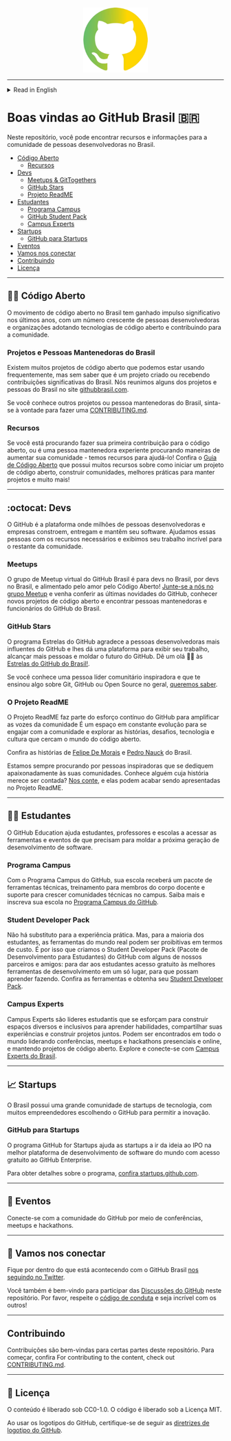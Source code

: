 <p align="center">
<img src="assets/br.png" width="150">
</p>

---
<details>

<summary>Read in English</summary>

# Welcome to GitHub Brasil 🇧🇷

In this repo, you can find resources and information for the developer community in Brasil.

 * [Open Source](#--open-source)
     * [Resources](#resources)
* [Developers](#octocat--developers)
     * [Meetups & GitTogethers](#meetups)
     * [GitHub Stars](#github-stars)
     * [The ReadME Project](#the-readme-project)
* [Students](#-students)
     * [Campus Program](#campus-program)
     * [Student Developer Pack](#student-developer-pack)
     * [Campus Experts](#campus-experts)
* [Startups](#-startups)
     * [GitHub for startups](#github-for-startups)
* [Events](#-events)
* [Let's connect](#-lets-connect)
* [Contributing](#️contributing)
* [License](#-license)

---

## 🧑‍💻  Open Source

The open source movement in Brasil has gained significant momentum in recent years, with a growing number of developers and organizations adopting open source technologies and contributing to the open source community. 

### Projects and Maintainers from Brasil

There are many open-source projects that we might be using frequently, but unaware that it's a project that was created in or receiving significant contributions from Brasil. We have collated some of the projects and maintainers from Brasil on the [githubbrasil.com website](https://githubbrasil.com).

If you know of any other projects or maintainers from Brasil, feel free to make a [contribution.](./CONTRIBUTING.md).

### Resources

If you are looking to make your first contribution to open source, or even an experienced maintainer looking for ways to grow your community — we have resources to help you! Check out the [Open Source Guide](https://opensource.guide/pt/) which has many resources on how to start an open-source project, build communities, best practices for maintainers, and a lot more!

---

## :octocat:  Developers

GitHub is the platform where millions of developers and companies build, ship and maintain their software. We help developers with the resources they need and showcase their awesome work to the rest of the community.

### Meetups 

GitHub Brasil Virtual Meetup group is for developers in Brasil, by developers in Brszil, and fuelled by the love for Open Source! [Join us on the Meetup group](https://www.meetup.com/githubbrasil/) and come check out the latest on GitHub, learn about new open source projects, and meet maintainers & GitHub staff from Brasil.

### GitHub Stars

The GitHub Stars program thanks GitHub’s most influential developers and gives them a platform to showcase their work, reach more people, and shape the future of GitHub. Say hello 👋🏼 to the [GitHub Stars from Brasil!](https://stars.github.com/profiles/?country=Brazil)

If you know an inspiring community leader, [we want to hear about it](https://stars.github.com/nominate/).


### The ReadME Project

The ReadME Project is part of GitHub’s ongoing effort to amplify the voices of the developer community. It’s an evolving space to engage with the community and explore the stories, challenges, technology, and culture that surround the world of open source.

Check out the stories of [Felipe De Morais](https://github.com/readme/stories/felipe-de-morais) and [Pedro Nauck](https://github.com/readme/stories/pedro-nauck) from Brazil.

We’re always on the lookout for inspiring developers who passionately dedicate themselves to their communities. Know somebody whose story deserves to be told? [Let us know](https://github.com/readme/nominate), and they could end up being featured on The ReadME Project.

---

## 🧑‍🎓 Students

GitHub Education helps students, teachers, and schools access the tools and events they need to shape the next generation of software development.

### Campus Program

With the GitHub Campus Program, your school will get a package of technical tools, training for faculty members, and support to grow technical communities on campus. Learn more and enroll your school in the [GitHub Campus Program](https://education.github.com/schools).

### Student Developer Pack

There's no substitute for hands-on experience. But for most students, real-world tools can be cost-prohibitive. That's why we created the GitHub Student Developer Pack with some of our partners and friends: to give students free access to the best developer tools in one place so they can learn by doing. Check out the tools and get your [Student Developer Pack](https://education.github.com/pack).

### Campus Experts

Campus Experts are student leaders that strive to build diverse and inclusive spaces to learn skills, share their experiences, and build projects together. They can be found across the globe leading in-person and online conferences, meetups, and hackathons, and maintaining open source projects. Explore and connect with [Campus Experts from Brasil](https://githubcampus.expert/experts).

---

## 📈 Startups

Brasil has a vibrant tech startup community, with many entrepreneurs choosing GitHub to enable innovation. 

### GitHub for Startups

GitHub for Startups program helps startups go from idea to IPO on the world’s best software development platform with free access to GitHub Enterprise.

For details about the program, [check out startups.github.com](https://startups.github.com).

---

## 📢 Events

Connect with the GitHub community through conferences, meetups and hackathons.

---

## 💬 Let's connect

Stay tuned to what's happening with GitHub Brasil by [following us on Twitter](https://twitter.com/GitHubBrasil).

You are also welcome to participate in [GitHub Discussions](https://github.com/github/brazil/discussions/categories/general) on this repository. Please respect the [code of conduct](CODE_OF_CONDUCT.md) and be awesome to each other!

---

## Contributing

Contributions are welcome to certain parts of this repository. For getting started, check out [CONTRIBUTING.md](https://github.com/github/brasil/blob/main/CONTRIBUTING.md).

---

## 📜 License

Content is released under CC0-1.0. Code is released under MIT License.

When using the GitHub logos, be sure to follow the [GitHub logo guidelines](https://github.com/logos).

</details>

# Boas vindas ao GitHub Brasil 🇧🇷

Neste repositório, você pode encontrar recursos e informações para a comunidade de pessoas desenvolvedoras no Brasil.

* [Código Aberto](#--open-source)
     * [Recursos](#recursos)
* [Devs](#octocat--desenvolvedores)
     * [Meetups & GitTogethers](#meetups)
     * [GitHub Stars](#github-stars)
     * [Projeto ReadME](#the-readme-project)
* [Estudantes](#-estudantes)
     * [Programa Campus](#campus-program)
     * [GitHub Student Pack](#student-developer-pack)
     * [Campus Experts](#campus-experts)
* [Startups](#-startups)
     * [GitHub para Startups](#github-for-startups)
* [Eventos](#-eventos)
* [Vamos nos conectar](#-vamos-nos-conectar)
* [Contribuindo](#️contribuindo)
* [Licença](#-licença)

---

## 🧑‍💻 Código Aberto

O movimento de código aberto no Brasil tem ganhado impulso significativo nos últimos anos, com um número crescente de pessoas desenvolvedoras e organizações adotando tecnologias de código aberto e contribuindo para a comunidade.

### Projetos e Pessoas Mantenedoras do Brasil

Existem muitos projetos de código aberto que podemos estar usando frequentemente, mas sem saber que é um projeto criado ou recebendo contribuições significativas do Brasil. Nós reunimos alguns dos projetos e pessoas do Brasil no site [githubbrasil.com](https://githubbrasil.com).

Se você conhece outros projetos ou pessoa mantenedoras do Brasil, sinta-se à vontade para fazer uma [CONTRIBUTING.md](https://github.com/github/brasil/blob/main/CONTRIBUTING.md).

### Recursos

Se você está procurando fazer sua primeira contribuição para o código aberto, ou é uma pessoa mantenedora experiente procurando maneiras de aumentar sua comunidade - temos recursos para ajudá-lo! Confira o [Guia de Código Aberto](https://opensource.guide/pt/) que possui muitos recursos sobre como iniciar um projeto de código aberto, construir comunidades, melhores práticas para manter projetos e muito mais!

---

## :octocat: Devs

O GitHub é a plataforma onde milhões de pessoas desenvolvedoras e empresas constroem, entregam e mantêm seu software. Ajudamos essas pessoas com os recursos necessários e exibimos seu trabalho incrível para o restante da comunidade.

### Meetups 

O grupo de Meetup virtual do GitHub Brasil é para devs no Brasil, por devs no Brasil, e alimentado pelo amor pelo Código Aberto! [Junte-se a nós no grupo Meetup](https://www.meetup.com/githubbrasil/) e venha conferir as últimas novidades do GitHub, conhecer novos projetos de código aberto e encontrar pessoas mantenedoras e funcionários do GitHub do Brasil.

### GitHub Stars

O programa Estrelas do GitHub agradece a pessoas desenvolvedoras mais influentes do GitHub e lhes dá uma plataforma para exibir seu trabalho, alcançar mais pessoas e moldar o futuro do GitHub. Dê um olá 👋🏼 às [Estrelas do GitHub do Brasil!](https://stars.github.com/profiles/?country=Brazil).

Se você conhece uma pessoa líder comunitário inspiradora e que te ensinou algo sobre Git, GitHub ou Open Source no geral, [queremos saber](https://stars.github.com/nominate/).

### O Projeto ReadME

O Projeto ReadME faz parte do esforço contínuo do GitHub para amplificar as vozes da comunidade É um espaço em constante evolução para se engajar com a comunidade e explorar as histórias, desafios, tecnologia e cultura que cercam o mundo do código aberto.

Confira as histórias de [Felipe De Morais](https://github.com/readme/stories/felipe-de-morais) e [Pedro Nauck](https://github.com/readme/stories/pedro-nauck) do Brasil.

Estamos sempre procurando por pessoas inspiradoras que se dediquem apaixonadamente às suas comunidades. Conhece alguém cuja história merece ser contada? [Nos conte](https://github.com/readme/nominate), e elas podem acabar sendo apresentadas no Projeto ReadME.

---

## 🧑‍🎓 Estudantes

O GitHub Education ajuda estudantes, professores e escolas a acessar as ferramentas e eventos de que precisam para moldar a próxima geração de desenvolvimento de software.

### Programa Campus

Com o Programa Campus do GitHub, sua escola receberá um pacote de ferramentas técnicas, treinamento para membros do corpo docente e suporte para crescer comunidades técnicas no campus. Saiba mais e inscreva sua escola no [Programa Campus do GitHub](https://education.github.com/schools).

### Student Developer Pack

Não há substituto para a experiência prática. Mas, para a maioria dos estudantes, as ferramentas do mundo real podem ser proibitivas em termos de custo. É por isso que criamos o Student Developer Pack (Pacote de Desenvolvimento para Estudantes) do GitHub com alguns de nossos parceiros e amigos: para dar aos estudantes acesso gratuito às melhores ferramentas de desenvolvimento em um só lugar, para que possam aprender fazendo. Confira as ferramentas e obtenha seu [Student Developer Pack](https://education.github.com/pack).

### Campus Experts

Campus Experts são líderes estudantis que se esforçam para construir espaços diversos e inclusivos para aprender habilidades, compartilhar suas experiências e construir projetos juntos. Podem ser encontrados em todo o mundo liderando conferências, meetups e hackathons presenciais e online, e mantendo projetos de código aberto. Explore e conecte-se com [Campus Experts do Brasil](https://githubcampus.expert/experts).

---

## 📈 Startups

O Brasil possui uma grande comunidade de startups de tecnologia, com muitos empreendedores escolhendo o GitHub para permitir a inovação.

### GitHub para Startups

O programa GitHub for Startups ajuda as startups a ir da ideia ao IPO na melhor plataforma de desenvolvimento de software do mundo com acesso gratuito ao GitHub Enterprise.

Para obter detalhes sobre o programa, [confira startups.github.com](https://startups.github.com).

---

## 📢 Eventos

Conecte-se com a comunidade do GitHub por meio de conferências, meetups e hackathons.

---

## 💬 Vamos nos conectar

Fique por dentro do que está acontecendo com o GitHub Brasil [nos seguindo no Twitter](https://twitter.com/GitHubBrasil).

Você também é bem-vindo para participar das [Discussões do GitHub](https://github.com/github/brazil/discussions/categories/general) neste repositório. Por favor, respeite o [código de conduta](CODE_OF_CONDUCT.md) e seja incrível com os outros!

---

## Contribuindo

Contribuições são bem-vindas para certas partes deste repositório. Para começar, confira For contributing to the content, check out [CONTRIBUTING.md](https://github.com/github/brasil/blob/main/CONTRIBUTING.md).

---

## 📜 Licença

O conteúdo é liberado sob CC0-1.0. O código é liberado sob a Licença MIT.

Ao usar os logotipos do GitHub, certifique-se de seguir as [diretrizes de logotipo do GitHub](https://github.com/logos).
